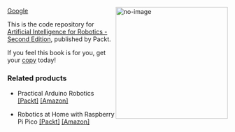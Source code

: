 <a href="https://www.packtpub.com/product/artificial-intelligence-for-robotics-second-edition/9781805129592"><img src="https://content.packt.com/B19846/cover_image_small.jpg" alt="no-image" height="256px" align="right"></a>

<a href="https://wwww.bing.com">Google</a>

This is the code repository for [Artificial Intelligence for Robotics - Second Edition](https://www.packtpub.com/product/artificial-intelligence-for-robotics-second-edition/9781805129592), published by Packt.


If you feel this book is for you, get your [copy](https://www.amazon.com/Artificial-Intelligence-Robotics-intelligent-techniques-ebook/dp/B0CRDWMW5R) today!



### Related products
* Practical Arduino Robotics [[Packt]](https://www.packtpub.com/product/practical-arduino-robotics/9781804613177) [[Amazon]](https://www.amazon.in/dp/1804613177)

* Robotics at Home with Raspberry Pi Pico [[Packt]](https://www.packtpub.com/product/robotics-at-home-with-raspberry-pi-pico/9781803246079) [[Amazon]](https://www.amazon.in/dp/1803246073)

